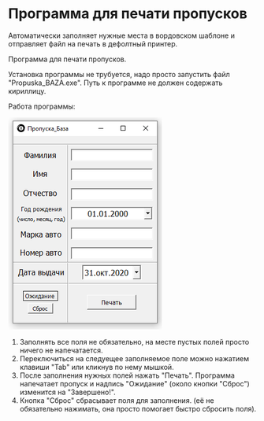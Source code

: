 # Программа для печати пропусков

Автоматически заполняет нужные места в вордовском шаблоне и отправляет файл на печать в дефолтный принтер.

Программа для печати пропусков.

Установка программы не трубуется, надо просто запустить файл "Propuska_BAZA.exe".
Путь к программе не должен содержать кириллицу.

Работа программы:

![alt text](img/example.png)

1) Заполнять все поля не обязательно, на месте пустых полей просто ничего не напечатается.
2) Переключиться на следуещее заполняемое поле можно нажатием клавиши "Tab" или кликнув по нему мышкой.
3) После заполнения нужных полей нажать "Печать". 
Программа напечатает пропуск и надпись "Ожидание" (около кнопки "Сброс") изменится на "Завершено!".
4) Кнопка "Сброс" сбрасывает поля для заполнения. (её не обязательно нажимать, она просто помогает быстро сбросить поля).
